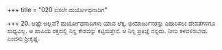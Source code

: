 +++
title = "020 ಐಸಲೇ ದುರ್ಯೋಧನಾದಿಗ"

+++
20. ಅಷ್ಟೇ ಅಲ್ಲವೆ? ದುರ್ಯೋಧನಾದಿಗಳು ಯಾವ ಲೆಕ್ಕ. ಭೀಮಾರ್ಜುನರನ್ನು ಎದುರಿಸಲು ದೇವತೆಗಳಿಗೂ ಸಾಧ್ಯವಿಲ್ಲ. ಆ ಪಾಪಿಯ ರಕ್ತದಲ್ಲಿ ನಿನ್ನ ಕೇಶವನ್ನು ಕಟ್ಟಿಸುತ್ತೇನೆ. ಆ ನಿನ್ನ ಪ್ರತಿಜ್ಞೆ ನನ್ನದು. ನೀನು ಕಳವಳಿಸಬೇಡ.  ಎಂದನು ಶ್ರೀಕೃಷ್ಣ.